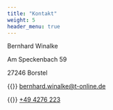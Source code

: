 ```yaml
---
title: "Kontakt"
weight: 5
header_menu: true
---
```


Bernhard Winalke

Am Speckenbach 59

27246 Borstel

{{<icon class="fa fa-envelope">}}&nbsp;[bernhard.winalke@t-online.de](mailto:bernhard.winalke@t-online.de)

{{<icon class="fa fa-phone">}}&nbsp;[+49 4276 223](tel:+494276223)
